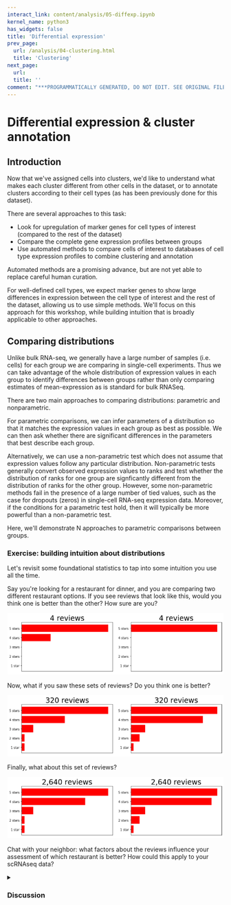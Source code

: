 ```yaml
---
interact_link: content/analysis/05-diffexp.ipynb
kernel_name: python3
has_widgets: false
title: 'Differential expression'
prev_page:
  url: /analysis/04-clustering.html
  title: 'Clustering'
next_page:
  url: 
  title: ''
comment: "***PROGRAMMATICALLY GENERATED, DO NOT EDIT. SEE ORIGINAL FILES IN /content***"
---
```



# Differential expression & cluster annotation

## Introduction

Now that we've assigned cells into clusters, we'd like to understand what makes each cluster different from other cells in the dataset, or to annotate clusters according to their cell types (as has been previously done for this dataset).  

There are several approaches to this task:  

* Look for upregulation of marker genes for cell types of interest (compared to the rest of the dataset)  
* Compare the complete gene expression profiles between groups  
* Use automated methods to compare cells of interest to databases of cell type expression profiles to combine clustering and annotation  

Automated methods are a promising advance, but are not yet able to replace careful human curation. 

For well-defined cell types, we expect marker genes to show large differences in expression between the cell type of interest and the rest of the dataset, allowing us to use simple methods. We'll focus on this approach for this workshop, while building intuition that is broadly applicable to other approaches.


## Comparing distributions

Unlike bulk RNA-seq, we generally have a large number of samples (i.e. cells) for each group we are comparing in single-cell experiments. Thus we can take advantage of the whole distribution of expression values in each group to identify differences between groups rather than only comparing estimates of mean-expression as is standard for bulk RNASeq.

There are two main approaches to comparing distributions: parametric and nonparametric. 

For parametric comparisons, we can infer parameters of a distribution so that it matches the expression values in each group as best as possible. We can then ask whether there are significant differences in the parameters that best describe each group. 

Alternatively, we can use a non-parametric test which does not assume that expression values follow any particular distribution. Non-parametric tests generally convert observed expression values to ranks and test whether the distribution of ranks for one group are signficantly different from the distribution of ranks for the other group. However, some non-parametric methods fail in the presence of a large number of tied values, such as the case for dropouts (zeros) in single-cell RNA-seq expression data. Moreover, if the conditions for a parametric test hold, then it will typically be more powerful than a non-parametric test.

Here, we'll demonstrate N approaches to parametric comparisons between groups.



### Exercise: building intuition about distributions

Let's revisit some foundational statistics to tap into some intuition you use all the time. 

Say you're looking for a restaurant for dinner, and you are comparing two different restaurant options. If you see reviews that look like this, would you think one is better than the other? How sure are you? 

<img src="../figures/distrib-small-n.png">

Now, what if you saw these sets of reviews? Do you think one is better? 

<img src="../figures/distrib-large-n.png">

Finally, what about this set of reviews?

<img src="../figures/distrib-giant-n.png">


Chat with your neighbor: what factors about the reviews influence your assessment of which restaurant is better? How could this apply to your scRNAseq data?

<p>

<details>
    <summary><h3>Discussion</h3></summary>
    Looking at the first set of reviews, my conclusion would be "Maybe the right one is better? But there aren't many reviews yet, so I'm not sure." 
    <p>
    Once we look at the second set of reviews, I would have more confidence that the restaurant on the right is superior, because there are more reviews. 
    <p>
    Looking at the final set of reviews, we can be quite confident that there is a "real" difference in the mean review score, but the magnitude of this difference is small. 
    <p>
    This is a very important distinction: a t-test compares our data to the null hypothesis that the means of two distributions are **equal**. This accounts for the mean, standard deviation, and sample size of the two distributions. However, a p-value alone does not tell us anything about the *magnitude* of that difference: with large N, even very small (and biologically meaningless) differences in expression values can still return very "statistically significant" p-values. 




## Load data

Let's apply this intuition to our data. We'll continue working with the mouse brain data with assigned clusters. 



<div markdown="1" class="cell code_cell">
<div class="input_area" markdown="1">
```python
import scanpy as sc
import numpy as np
import matplotlib.pyplot as plt
%matplotlib inline

adata = sc.read('../data/brain_clusters.h5ad')

```
</div>

</div>



### Important note! For differential expression, we need to use the _raw_ values stored in `adata.raw`.

With differential expression, we want to account for both the center and spread of the expression in each group. Recall that when we normalized our values, we standardized the distribution of each gene across cells to be centered at 0 and scaled with variance 1. So, when calculating differential expression, we should use the raw values (post-QC, pre-normalization). We saved these in `adata.raw` earlier on. 



This has several tricky questions embedded in it:  
* What constitutes a cell type? With what granularity? (E.g., lymphocytes > T cells > CD4+ T cells)  
* How does cell state interact with cell type? (E.g., when annotating in/activated T cells)  
* 

